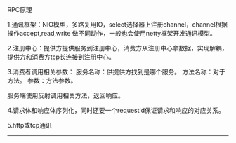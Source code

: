 RPC原理 

1.通讯框架：NIO模型，多路复用IO，select选择器上注册channel，channel根据操作accept,read,write
做不同动作，一般也会使用netty框架开发通讯模型。

2.注册中心：提供方提供服务到注册中心，消费方从注册中心拿数据，实现解耦，提供方和消费方tcp长连接到注册中心。

3.消费者调用相关参数：
    服务名称：供提供方找到是哪个服务。
    方法名称：对于方法。
    参数：方法参数。

服务端使用反射调用相关方法，返回响应。

4.请求体和响应体序列化，同时还要一个requestid保证请求和响应的对应关系。

5.http或tcp通讯

---

